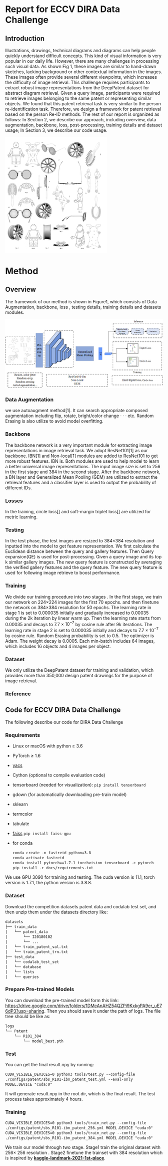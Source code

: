 





# Report for ECCV DIRA Data Challenge

## Introduction

Illustrations, drawings, technical diagrams and diagrams can help people quickly understand difficult concepts. This kind of visual information is very popular in our daily life. However, there are many challenges in processing such visual data. As shown Fig 1, these images are similar to hand-drawn sketches, lacking background or other contextual information in the images. These images often provide several different viewpoints, which increases the difficulty of image retrieval. This challenge requires participants to extract robust image representations from the DeepPatent dataset for abstract diagram retrieval. Given a query image, participants were required to retrieve images belonging to the same patent or representing similar objects. We found that this patent retrieval task is very similar to the person re-identification task. Therefore, we design a framework for patent retrieval based on the person Re-ID methods. The rest of our report is organized as follows: In Section 2, we describe our approach, including overview, data augmentation, backbone, loss, post-processing, training details and dataset usage; In Section 3, we describe our code usage.

<img src=".assets/image-20221009145459227.png" alt="image-20221009145459227" style="zoom:50%;" />

# Method

## Overview

The framework of our method is shown in Figure1, which consists of Data Augmentation, backbone, loss , testing details, training details and datasets modules.

![image-20221009162405174](.assets/image-20221009162405174.png)



### Data Augmentation

we use autoaugment method[1]. It can search appropriate composed augmentation including flip, rotate, bright/color change · · · etc. Random Erasing is also utilize to avoid model overfitting.

### Backbone

The backbone network is a very important module for extracting image representations in image retrieval task. We adopt ResNet101[1] as our backbone. IBN[1] and Non-local[1] modules are added to ResNet101 to get more robust features. IBN is.  Both modules are used to help model to learn a better universal image representations. The input image size is set to 256 in the first stage and 384 in the second stage.  After the backbone network, a BN layer and Generalized Mean Pooling (GEM) are utilized to extract the retrieval features and a classifier layer is used to output the probability of different IDs.

### Losses

In the training,  circle loss[] and soft-margin triplet loss[] are utilized for metric learning.



### Testing

In the test phase, the test images are resized to  384×384 resolution and inputted into the model to get feature representation. We first calculate the Euclidean distance between the query and gallery features. Then Query expansion(QE) is used for post-processing. Given a query image and its top k similar gallery images. The new query feature is constructed by averaging the verified gallery features and the query feature.  The new query feature is used for following image retrieve to boost performance.

### Training

We divide our training procedure into two stages . In the first stage, we train our network on 224×224 images for the first 70 epochs. and then finetune the network on 384×384 resolution for 50 epochs.  The learning rate in stage 1 is set to 0.000035 initially and gradually increased to 0.00035 during the 2k iteration by linear warm up. Then the learning rate starts from 0.00035 and decays to 7.7 $\times$ $10^{-7}$ by cosine rule after 9k iterations.  The learning rate in stage 2 is set to 0.000035 initially and decays to 7.7 $\times$ $10^{-7}$ by cosine rule. Random Erasing probability is set to 0.5. The optimizer is Adam. The weight decay is 0.0005.  Each min-batch includes 64 images, which includes 16 objects and 4 images per object.

### Dataset

We only utilize the DeepPatent dataset for training and validation, which provides more than 350,000 design patent drawings for the purpose of image retrieval.

### Reference





## Code for ECCV DIRA Data Challenge

The following describe our code for DIRA Data Challenge

### Requirements

- Linux or macOS with python ≥ 3.6

- PyTorch ≥ 1.6

- [yacs](https://github.com/rbgirshick/yacs)

- Cython (optional to compile evaluation code)

- tensorboard (needed for visualization): `pip install tensorboard`

- gdown (for automatically downloading pre-train model)

- sklearn

- termcolor

- tabulate

- [faiss](https://github.com/facebookresearch/faiss) `pip install faiss-gpu`

- for conda

  ```
  conda create -n fastreid python=3.8
  conda activate fastreid
  conda install pytorch==1.7.1 torchvision tensorboard -c pytorch
  pip install -r docs/requirements.txt
  ```

We use GPU 3090 for training and testing. The cuda version is 11.1, torch version is 1.7.1, the python version is 3.8.8.

### Dataset

Download the competition datasets patent data and codalab test set, and then unzip them under the datasets directory like: 

```
datasets
├── train_data
|	└── patent_data
|		└── I20180102
|		└── ...
|	└── train_patent_val.txt
|	└── train_patent_trn.txt
├── test_data
|	└── codalab_test_set
|	└── database
|	└── lists
|	└── queries

```

### Prepare Pre-trained Models

You can download the pre-trained model form this link: https://drive.google.com/drive/folders/1DMcAnAHZ54QZPi9KxkgPA9er_uE76dP3?usp=sharing. Then you should save it under the path of logs. The file tree should be like as:

```
logs
└── Patent	
    └── R101_384
    	└── model_best.pth
```

### Test

You can get the final result.npy by running:

```
CUDA_VISIBLE_DEVICES=0 python3 tools/test.py --config-file ./configs/patent/sbs_R101-ibn_patent_test.yml --eval-only  MODEL.DEVICE "cuda:0"
```

It will generate result.npy  in the root dir, which is the final result. The test process takes approximately 4 hours.

### Training

```
CUDA_VISIBLE_DEVICES=0 python3 tools/train_net.py --config-file ./configs/patent/sbs_R101-ibn_patent_256.yml MODEL.DEVICE "cuda:0" 
CUDA_VISIBLE_DEVICES=0 python3 tools/train_net.py --config-file ./configs/patent/sbs_R101-ibn_patent_384.yml MODEL.DEVICE "cuda:0" 
```

We train our model through two stage. Stage1 train the original dataset with 256$\times$ 256 resolution . Stage2 finetune the trainset with 384 resolution which is inspired by **[kaggle-landmark-2021-1st-place](https://github.com/ChristofHenkel/kaggle-landmark-2021-1st-place)**.  

